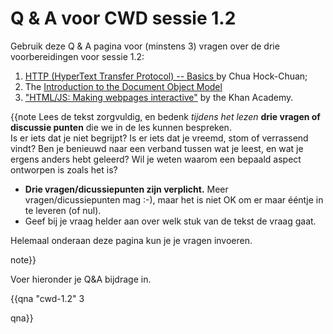 # Q & A voor CWD sessie 1.2

Gebruik deze Q & A pagina voor (minstens 3) vragen over de drie voorbereidingen voor sessie 1.2:
1. [HTTP (HyperText Transfer Protocol) -- Basics ](http://www.ntu.edu.sg/home/ehchua/programming/webprogramming/HTTP_Basics.html) by Chua Hock-Chuan;
1. The <a id="linkje" href="https://github.com/HANICA-DWA/feb2020-cwd/blob/master/unit01%20-%20HTTP%20en%20DOM/session%201.2/preparation/Introduction%20to%20the%20Document%20Object%20Model.md">Introduction to the Document Object Model</a>
1. ["HTML/JS: Making webpages interactive"](https://www.khanacademy.org/computing/computer-programming/html-css-js) by the Khan Academy.

<script>
  var uitvoering = ''
  var d = new Date()
  if (d.getMonth() < 6) {
    uitvoering = 'feb' 
  } else {
    uitvoering = 'sep'
  }
  uitvoering += (d.getYear() + 1900)
  

  var a = document.getElementById('linkje')
  a.href = `https://github.com/HANICA-DWA/${uitvoering}-cwd/blob/master/unit01%20-%20HTTP%20en%20DOM/session%201.2/preparation/Introduction%20to%20the%20Document%20Object%20Model.md`
</script>

{{note
Lees de tekst zorgvuldig, en bedenk _tijdens het lezen_ **drie vragen of  discussie punten** die we in de les kunnen bespreken.  
Is er iets dat je niet begrijpt? Is er iets dat je vreemd, stom of verrassend vindt? Ben je benieuwd naar een verband tussen wat je leest, en wat je ergens anders hebt geleerd? Wil je weten waarom een bepaald aspect ontworpen is zoals het is?

* **Drie vragen/dicussiepunten zijn verplicht.** Meer vragen/dicussiepunten mag :-), maar het is niet OK om er maar ééntje in te leveren (of nul).
* Geef bij je vraag helder aan over welk stuk van de tekst de vraag gaat.

Helemaal onderaan deze pagina kun je je vragen invoeren.

note}}

Voer hieronder je Q&A bijdrage in.

{{qna "cwd-1.2" 3

qna}}
